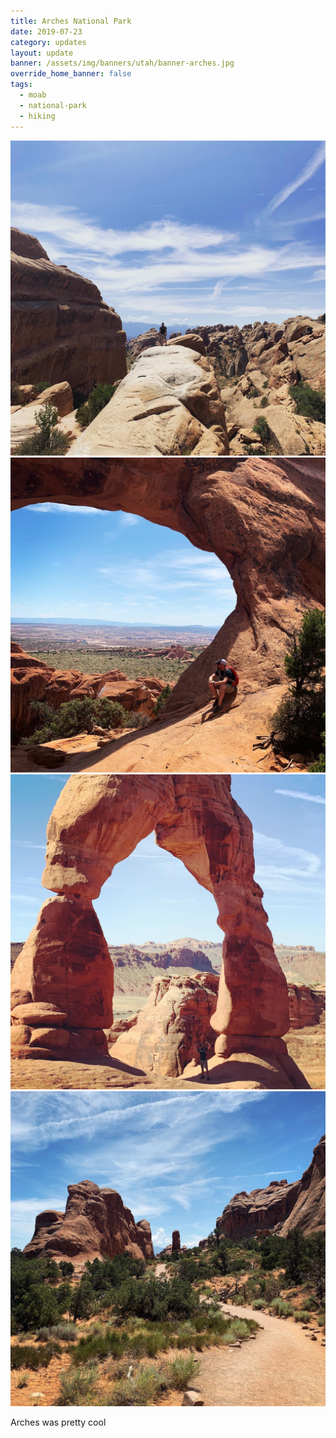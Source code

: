 ```yaml
---
title: Arches National Park
date: 2019-07-23
category: updates
layout: update
banner: /assets/img/banners/utah/banner-arches.jpg
override_home_banner: false
tags:
  - moab
  - national-park
  - hiking
---
```


<div class="img-slider">
    <img src="/assets/img/updates/utah/arches-np/arches-1.jpg">
    <img src="/assets/img/updates/utah/arches-np/arches-2.jpg">
    <img src="/assets/img/updates/utah/arches-np/arches-3.jpg">
    <img src="/assets/img/updates/utah/arches-np/arches-4.jpg">
</div>

<p class="text-center">
    Arches was pretty cool
</p>

